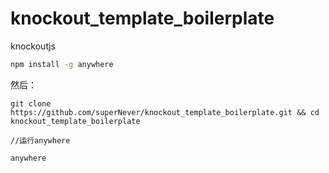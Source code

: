 # knockout_template_boilerplate
knockoutjs

```bash
npm install -g anywhere
```
然后：
```
git clone https://github.com/superNever/knockout_template_boilerplate.git && cd knockout_template_boilerplate

//运行anywhere

anywhere
```
